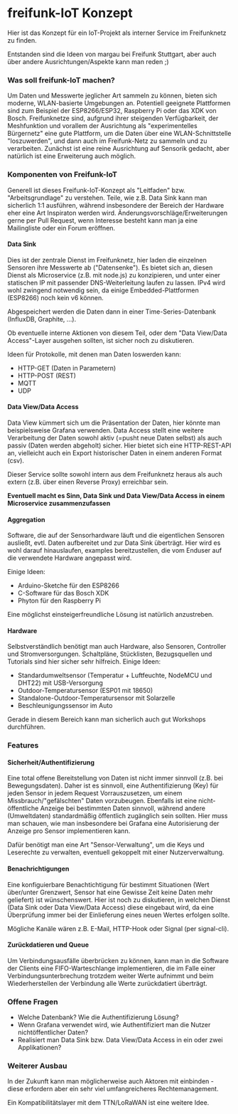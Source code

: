 # freifunk-IoT Konzept
Hier ist das Konzept für ein IoT-Projekt als interner Service im Freifunknetz zu finden.

Entstanden sind die Ideen von margau bei Freifunk Stuttgart, aber auch über andere Ausrichtungen/Aspekte kann man reden ;)

### Was soll freifunk-IoT machen?

Um Daten und Messwerte jeglicher Art sammeln zu können, bieten sich moderne, WLAN-basierte Umgebungen an. Potentiell geeignete Plattformen sind zum Beispiel der ESP8266/ESP32, Raspberry Pi oder das XDK von Bosch. Freifunknetze sind, aufgrund ihrer steigenden Verfügbarkeit, der Meshfunktion und vorallem der Ausrichtung als "experimentelles Bürgernetz" eine gute Plattform, um die Daten über eine WLAN-Schnittstelle "loszuwerden", und dann auch im Freifunk-Netz zu sammeln und zu verarbeiten. Zunächst ist eine reine Ausrichtung auf Sensorik gedacht, aber natürlich ist eine Erweiterung auch möglich.

### Komponenten von Freifunk-IoT

Generell ist dieses Freifunk-IoT-Konzept als "Leitfaden" bzw. "Arbeitsgrundlage" zu verstehen. Teile, wie z.B. Data Sink kann man sicherlich 1:1 ausführen, während insbesondere der Bereich der Hardware eher eine Art Inspiraton werden wird. Änderungsvorschläge/Erweiterungen gerne per Pull Request, wenn Interesse besteht kann man ja eine Mailingliste oder ein Forum eröffnen.

#### Data Sink

Dies ist der zentrale Dienst im Freifunknetz, hier laden die einzelnen Sensoren ihre Messwerte ab ("Datensenke"). Es bietet sich an, diesen Dienst als Microservice (z.B. mit node.js) zu konzipieren, und unter einer statischen IP mit passender DNS-Weiterleitung laufen zu lassen. IPv4 wird wohl zwingend notwendig sein, da einige Embedded-Plattformen (ESP8266) noch kein v6 können.

Abgespeichert werden die Daten dann in einer Time-Series-Datenbank (InfluxDB, Graphite, ...).

Ob eventuelle interne Aktionen von diesem Teil, oder dem "Data View/Data Access"-Layer ausgehen sollten, ist sicher noch zu diskutieren.

Ideen für Protokolle, mit denen man Daten loswerden kann:

- HTTP-GET (Daten in Parametern)
- HTTP-POST (REST)
- MQTT
- UDP

#### Data View/Data Access

Data View kümmert sich um die Präsentation der Daten, hier könnte man beispielsweise Grafana verwenden. Data Access stellt eine weitere Verarbeitung der Daten sowohl aktiv (=pusht neue Daten selbst) als auch passiv (Daten werden abgeholt) sicher. Hier bietet sich eine HTTP-REST-API an, vielleicht auch ein Export historischer Daten in einem anderen Format (csv).

Dieser Service sollte sowohl intern aus dem Freifunknetz heraus als auch extern (z.B. über einen Reverse Proxy) erreichbar sein.

**Eventuell macht es Sinn, Data Sink und Data View/Data Access in einem Microservice zusammenzufassen**

#### Aggregation

Software, die auf der Sensorhardware läuft und die eigentlichen Sensoren ausließt, evtl. Daten aufbereitet und zur Data Sink überträgt. Hier wird es wohl darauf hinauslaufen, examples bereitzustellen, die vom Enduser auf die verwendete Hardware angepasst wird. 

Einige Ideen:

- Arduino-Sketche für den ESP8266
- C-Software für das Bosch XDK
- Phyton für den Raspberry Pi

Eine möglichst einsteigerfreundliche Lösung ist natürlich anzustreben.

#### Hardware

Selbstverständlich benötigt man auch Hardware, also Sensoren, Controller und Stromversorgungen. Schaltpläne, Stücklisten, Bezugsquellen und Tutorials sind hier sicher sehr hilfreich. Einige Ideen:

- Standardumweltsensor (Temperatur + Luftfeuchte, NodeMCU und DHT22) mit USB-Versorgung
- Outdoor-Temperatursensor (ESP01 mit 18650)
- Standalone-Outdoor-Temperatursensor mit Solarzelle
- Beschleunigungssensor im Auto

Gerade in diesem Bereich kann man sicherlich auch gut Workshops durchführen.

### Features

#### Sicherheit/Authentifizierung

Eine total offene Bereitstellung von Daten ist nicht immer sinnvoll (z.B. bei Bewegungsdaten). Daher ist es sinnvoll, eine Authentifizierung (Key) für jeden Sensor in jedem Request Vorrauszusetzen, um einem Missbrauch/"gefälschten" Daten vorzubeugen. Ebenfalls ist eine nicht-öffentliche Anzeige bei bestimmten Daten sinnvoll, während andere (Umweltdaten) standardmäßig öffentlich zugänglich sein sollten. Hier muss man schauen, wie man insbesondere bei Grafana eine Autorisierung der Anzeige pro Sensor implementieren kann. 

Dafür benötigt man eine Art "Sensor-Verwaltung", um die Keys und Leserechte zu verwalten, eventuell gekoppelt mit einer Nutzerverwaltung.

#### Benachrichtigungen

Eine konfiguierbare Benachtichtigung für bestimmt Situationen (Wert über/unter Grenzwert, Sensor hat eine Gewisse Zeit keine Daten mehr geliefert) ist wünschenswert. Hier ist noch zu diskutieren, in welchen Dienst (Data Sink oder Data View/Data Access) diese eingebaut wird, da eine Überprüfung immer bei der Einlieferung eines neuen Wertes erfolgen sollte.

Mögliche Kanäle wären z.B. E-Mail, HTTP-Hook oder Signal (per signal-cli).

#### Zurückdatieren und Queue

Um Verbindungsausfälle überbrücken zu können, kann man in die Software der Clients eine FIFO-Warteschlange implementieren, die im Falle einer Verbindungsunterbrechung trotzdem weiter Werte aufnimmt und beim Wiederherstellen der Verbindung alle Werte zurückdatiert überträgt.



### Offene Fragen

- Welche Datenbank? Wie die Authentifizierung Lösung?
- Wenn Grafana verwendet wird, wie Authentifiziert man die Nutzer nichtöffentlicher Daten?
- Realisiert man Data Sink bzw. Data View/Data Access in ein oder zwei Applikationen?



### Weiterer Ausbau

In der Zukunft kann man möglicherweise auch Aktoren mit einbinden - diese erfordern aber ein sehr viel umfangreicheres Rechtemanagement.

Ein Kompatibilitätslayer mit dem TTN/LoRaWAN ist eine weitere Idee.